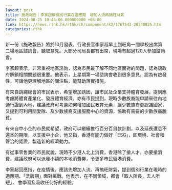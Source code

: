 ```yaml
---
layout: post
title: 施政報告｜李家超稱個別行業在適應期　增加人流再搞旺財氣
date: 2024-08-25 10:46:06.000000000 +08:00
link: https://news.rthk.hk/rthk/ch/component/k2/1767542-20240825.htm
categories: rthk
---
```


新一份《施政報告》將於10月發表，行政長官李家超早上到旺角一間學校出席第二場地區諮詢會，聽取意見。大部分司局長都有出席，現場有超過120人參加諮詢會。

李家超表示，非常重視地區諮詢，認為市民最了解不同地區面對的問題，認為讓政府解鎖相關問題很重要。他表示，上星期第一場諮詢會收到很多意見，認為有啟發性，可讓他更理解地區的關注點，能幫助落實措施。

有來自跳繩總會的市民表示，希望增加誘因，讓市民及企業支持體育發展，提到應考慮將體育產業化、發展體育經濟。亦有市民提到，現時少數族裔能申請來往內地通行證到內地，建議政府可考慮如何增加國民教育元素，讓少數族裔更認識國家，又提到可利用關愛隊、及少數族裔支援服務中心的資源，協助有需要的少數族裔脫貧。

有來自中小企的市民就希望，政府可以繼續推行百分百貸款計劃，以及延長還息不還本的期限，以支援中小企，他又指，香港有能力做好「ESG」，即環境、社會和管治的認證，製造新的經濟動力。

有從事零售業的市民就說，現時不少港人北上消費，香港除了搶人才，亦要搶消費，建議政府可以派發小額的本地消費劵，令更多市民留港消費。

李家超回應指，在疫情後，應該先增加人流、再搞旺財氣，提到個別行業在現時的適應期、「洗牌期」面對挑戰。他表示，在不同領域，都會「取人所長，去人所短」， 會學習及吸收任何好的經驗。
